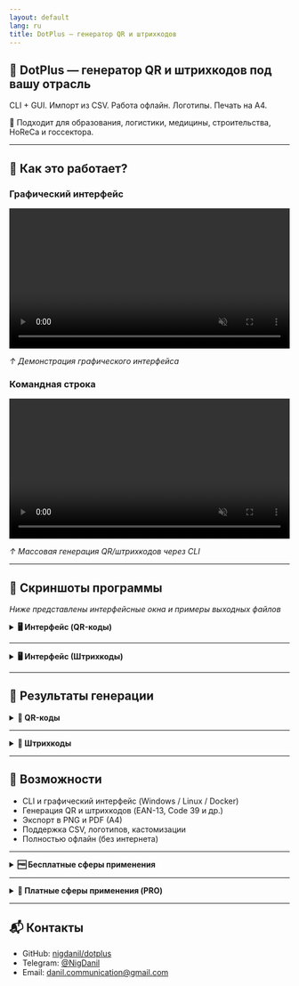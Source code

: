 ```yaml
---
layout: default
lang: ru
title: DotPlus — генератор QR и штрихкодов
---
```


## 🧩 DotPlus — генератор QR и штрихкодов под вашу отрасль

CLI + GUI. Импорт из CSV. Работа офлайн. Логотипы. Печать на A4.

🎯 Подходит для образования, логистики, медицины, строительства, HoReCa и госсектора.

---

## 🎥 Как это работает?
### Графический интерфейс
<video loop muted playsinline controls width="100%">
  <source src="/dotplus/assets/video/GUI.mp4" type="video/mp4">
  Ваш браузер не поддерживает воспроизведение видео.
</video>
<p><em>↑ Демонстрация графического интерфейса</em></p>

### Командная строка
<video loop muted playsinline controls width="100%">
  <source src="/dotplus/assets/video/300_QR-Codes.mp4" type="video/mp4">
  Ваш браузер не поддерживает воспроизведение видео.
</video>
<p><em>↑ Массовая генерация QR/штрихкодов через CLI</em></p>

---

## 📸 Скриншоты программы
<em>Ниже представлены интерфейсные окна и примеры выходных файлов</em>

<details markdown="1">
<summary><strong>🖥️ Интерфейс (QR-коды)</strong></summary>

<div class="screenshot-gallery">
  <img src="/dotplus/assets/screenshots/ru/qr/ui/1.png" alt="GUI 1">
  <img src="/dotplus/assets/screenshots/ru/qr/ui/2.png" alt="GUI 2">
  <img src="/dotplus/assets/screenshots/ru/qr/ui/3.png" alt="GUI 3">
  <img src="/dotplus/assets/screenshots/ru/qr/ui/4.png" alt="GUI 4">
  <img src="/dotplus/assets/screenshots/ru/qr/ui/5.png" alt="GUI 5">
  <img src="/dotplus/assets/screenshots/ru/qr/ui/6.png" alt="GUI 6">
  <img src="/dotplus/assets/screenshots/ru/qr/ui/7.png" alt="GUI 7">
  <img src="/dotplus/assets/screenshots/ru/qr/ui/8.png" alt="GUI 8">
</div>

</details>

---

<details markdown="1">
<summary><strong>🖥️ Интерфейс (Штрихкоды)</strong></summary>

<div class="screenshot-gallery">
  <img src="/dotplus/assets/screenshots/ru/barcodes/ui/1.png" alt="GUI 1">
  <img src="/dotplus/assets/screenshots/ru/barcodes/ui/2.png" alt="GUI 2">
  <img src="/dotplus/assets/screenshots/ru/barcodes/ui/3.png" alt="GUI 3">
</div>

</details>

---

## 🧾 Результаты генерации

<details markdown="1">
<summary><strong>🔳 QR-коды</strong></summary>

<div class="screenshot-gallery">
  <img src="/dotplus/assets/screenshots/ru/qr/res/1.png" alt="QR-code-1">
  <img src="/dotplus/assets/screenshots/ru/qr/res/2.png" alt="QR-code-2">
</div>

</details>

---

<details markdown="1">
<summary><strong>🔳 Штрихкоды</strong></summary>

<div class="screenshot-gallery">
  <img src="/dotplus/assets/screenshots/ru/barcodes/res/1.png" alt="QR-code-1">
  <img src="/dotplus/assets/screenshots/ru/barcodes/res/2.png" alt="QR-code-2">
  <img src="/dotplus/assets/screenshots/ru/barcodes/res/3.png" alt="QR-code-3">
</div>

</details>

---

## 🚀 Возможности

- CLI и графический интерфейс (Windows / Linux / Docker)
- Генерация QR и штрихкодов (EAN-13, Code 39 и др.)
- Экспорт в PNG и PDF (A4)
- Поддержка CSV, логотипов, кастомизации
- Полностью офлайн (без интернета)

---

<details markdown="1">
<summary><strong>🆓 Бесплатные сферы применения</strong></summary>

{% include_relative applying_free_ru.md %}

</details>

---

<details markdown="1">
<summary><strong>💼 Платные сферы применения (PRO)</strong></summary>

{% include_relative applying_pro_ru.md %}

</details>

---
## 📬 Контакты

- GitHub: [nigdanil/dotplus](https://github.com/nigdanil/dotplus)
- Telegram: [@NigDanil](https://t.me/NigDanil)
- Email: danil.communication@gmail.com
